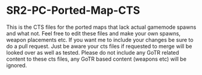 # SR2-PC-Ported-Map-CTS
This is the CTS files for the ported maps that lack actual gamemode spawns and what not.
Feel free to edit these files and make your own spawns, weapon placements etc.
If you want me to include your changes be sure to do a pull request.
Just be aware your cts files if requested to merge will be looked over as well as tested.
Please do not include any GoTR related content to these cts files, any GoTR based content (weapons etc)
will be ignored.
